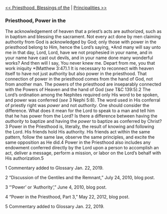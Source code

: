[<< Priesthood, Blessings of the](Priesthood,%20Blessings%20of%20the.md)  |  [Principalities >>](Principalities.md)

### Priesthood, Power in the
The acknowledgement of heaven that a priest’s acts are authorized, such as in baptism and blessing the sacrament. Not every act done by men claiming authority from God is acknowledged by God; only those with power in the priesthood belong to Him, hence the Lord’s saying, *And many will say unto me in that day, Lord, Lord, have we not prophesied in your name, and in your name have cast out devils, and in your name done many wonderful works? And then will I say, You never knew me. Depart from me, you that work iniquity *(Matthew 3:47).1 It is necessary to reconnect with heaven itself to have not just authority but also power in the priesthood. That connection of power in the priesthood comes from the hand of God, not from another man. The powers of the priesthood are inseparably connected with the Powers of Heaven and the hand of God (*see* T&C 139:5).2 The Lord’s ordination among the Nephites required only His word to be spoken, and power was conferred (*see* 3 Nephi 5:8). The word used in His conferral of priestly right was *power* and not *authority*. One should consider the difference. What does it mean for the Lord to speak to a man and tell him that he has power from the Lord? Is there a difference between having the *authority* to baptize and having the *power* to baptize as conferred by Christ?3 Power in the Priesthood is, literally, the result of knowing and following the Lord. His friends hold His authority. His friends act within the same pattern, follow the same law, observe the same principles, and excite the same opposition as He did.4 Power in the Priesthood also includes any endowment conferred directly by the Lord upon a person to accomplish an act, deliver a message, perform a mission, or labor on the Lord’s behalf with His authorization.5



1 Commentary added to Glossary Jan. 22, 2019.


2 “Discussion of the Gentiles and the Remnant,” July 24, 2010, blog post.


3 “‘Power’ or ‘Authority’,” June 4, 2010, blog post.


4 “Power in the Priesthood, Part 3,” May 22, 2012, blog post.


5 Commentary added to Glossary Jan. 22, 2019.